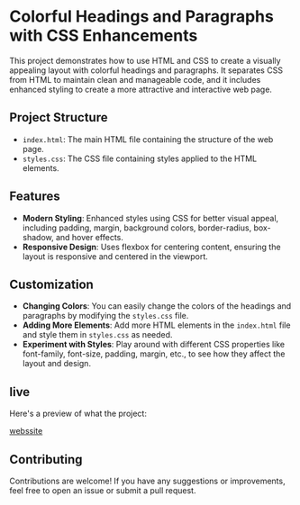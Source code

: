 # Colorful Headings and Paragraphs with CSS Enhancements

This project demonstrates how to use HTML and CSS to create a visually appealing layout with colorful headings and paragraphs. It separates CSS from HTML to maintain clean and manageable code, and it includes enhanced styling to create a more attractive and interactive web page.

## Project Structure

- `index.html`: The main HTML file containing the structure of the web page.
- `styles.css`: The CSS file containing styles applied to the HTML elements.

## Features

- **Modern Styling**: Enhanced styles using CSS for better visual appeal, including padding, margin, background colors, border-radius, box-shadow, and hover effects.
- **Responsive Design**: Uses flexbox for centering content, ensuring the layout is responsive and centered in the viewport.




## Customization

- **Changing Colors**: You can easily change the colors of the headings and paragraphs by modifying the `styles.css` file.
- **Adding More Elements**: Add more HTML elements in the `index.html` file and style them in `styles.css` as needed.
- **Experiment with Styles**: Play around with different CSS properties like font-family, font-size, padding, margin, etc., to see how they affect the layout and design.

## live 

Here's a preview of what the project:

[webssite](https://devender-008.github.io/Color-Styling/)

## Contributing

Contributions are welcome! If you have any suggestions or improvements, feel free to open an issue or submit a pull request.




